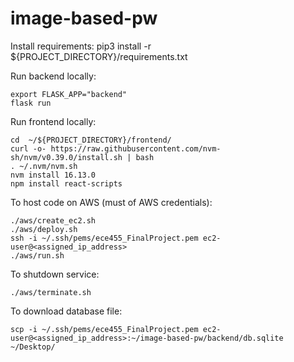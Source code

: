 # image-based-pw

Install requirements:
  pip3 install -r ${PROJECT_DIRECTORY}/requirements.txt

Run backend locally:

    export FLASK_APP="backend"
    flask run

Run frontend locally:
  
    cd  ~/${PROJECT_DIRECTORY}/frontend/
    curl -o- https://raw.githubusercontent.com/nvm-sh/nvm/v0.39.0/install.sh | bash
    . ~/.nvm/nvm.sh
    nvm install 16.13.0
    npm install react-scripts

To host code on AWS (must of AWS credentials):
    
    ./aws/create_ec2.sh
    ./aws/deploy.sh
    ssh -i ~/.ssh/pems/ece455_FinalProject.pem ec2-user@<assigned_ip_address>
    ./aws/run.sh

To shutdown service:

    ./aws/terminate.sh

To download database file:

    scp -i ~/.ssh/pems/ece455_FinalProject.pem ec2-user@<assigned_ip_address>:~/image-based-pw/backend/db.sqlite ~/Desktop/
